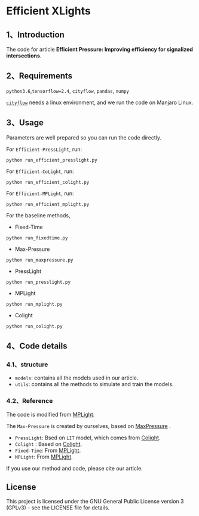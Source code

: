 # Efficient XLights
## 1、Introduction
The code for article **Efficient Pressure: Improving efficiency for signalized intersections**.

## 2、Requirements

`python3.6`,`tensorflow=2.4`, `cityflow`, `pandas`, `numpy`

[`cityflow`](https://github.com/cityflow-project/CityFlow.git) needs a linux environment, and we run the code on Manjaro Linux.

## 3、Usage

Parameters are well prepared so you can run the code directly.


For `Efficient-PressLight`, run:
```shell
python run_efficient_presslight.py
```

For `Efficient-CoLight`, run:
```shell
python run_efficient_colight.py
```

For `Efficient-MPLight`, run:
```shell
python run_efficient_mplight.py
```


For the baseline methods,
- Fixed-Time
```shell
python run_fixedtime.py
```
- Max-Pressure
```shell
python run_maxpressure.py
```
- PressLight
```shell
python run_presslight.py
```
- MPLight
```shell
python run_mplight.py
```
- Colight
```shell
python run_colight.py
```


## 4、Code details
### 4.1、structure
- `models`: contains all the models used in our article.
- `utils`: contains all the methods to simulate and train the models.

### 4.2、Reference

The code is modified from [MPLight](https://github.com/Chacha-Chen/MPLight.git). 

The `Max-Pressure` is created by ourselves, based on [MaxPressure](https://www.sciencedirect.com/science/article/pii/S0968090X13001782) .
- `PressLight`: Bsed on `LIT` model, which comes from [Colight](https://github.com/wingsweihua/colight.git).
- `Colight` : Based on [Colight](https://github.com/wingsweihua/colight.git).
- `Fixed-Time`: From [MPLight](https://github.com/Chacha-Chen/MPLight.git).
- `MPLight`: From [MPLight](https://github.com/Chacha-Chen/MPLight.git).

If you use our method and code, please cite our article.

## License
This project is licensed under the GNU General Public License version 3 (GPLv3) - see the LICENSE file for details.

